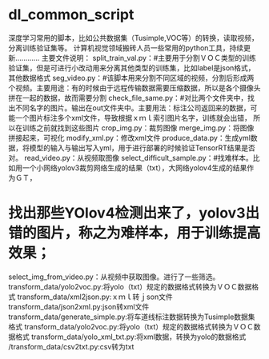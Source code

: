 # dl_common_script
深度学习常用的脚本，比如公共数据集（Tusimple,VOC等）的转换，读取视频，分离训练验证集等。
计算机视觉领域搬砖人员一些常用的python工具，持续更新............
主要文件说明：
split_train_val.py：#主要用于分割ＶＯＣ类型的训练验证集，但是可进行小改动用来分离其他类型的训练集，比如label是json格式，其他数据格式
seg_video.py：#该脚本用来分割不同区域的视频，分割后形成两个视频。主要用途：有的时候由于远程传输数据需要压缩数据，所以是各个摄像头拼在一起的数据，故而需要分割
check_file_same.py：#对比两个文件夹中，找出不同名字的图片。输出在out文件夹中。主要用法：标注公司返回来的数据，可能一个图片标注多个xml文件，导致根据ｘｍｌ索引图片名字，训练就会出错，
所以在训练之前就找到这些图片
crop_img.py：裁剪图像
merge_img.py：将图像拼接起来，可视化
modify_xml.py：修改xml文件
produce_data.py：生成yml数据，将模型的输入与输出写入yml，用于进行部署的时候验证TensorRT结果是否对。
read_video.py：从视频取图像
select_difficult_sample.py：#找难样本。比如用一个小网络yolov3裁剪网络生成的结果（txt），大网络yolov4生成的结果作为ＧＴ，
# 找出那些YOlov4检测出来了，yolov3出错的图片，称之为难样本，用于训练提高效果；
select_img_from_video.py：从视频中获取图像。进行了一些筛选。
transform_data/yolo2voc.py:将yolo（txt）规定的数据格式转换为ＶＯＣ数据格式
transform_data/xml2json.py:ｘｍｌ转ｊson文件
transform_data/json2xml.py:json转xml文件
transform_data/generate_simple.py:将车道线标注数据转换为Tusimple数据集格式
transform_data/yolo2voc.py:将yolo（txt）规定的数据格式转换为ＶＯＣ数据格式
transform_data/yolo_xml_txt.py:将xml数据，转换为yolo的数据格式
/transform_data/csv2txt.py:csv转为txt
